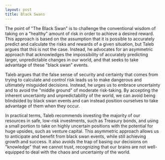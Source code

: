 ```yaml
---
layout: post
title: Black Swans
---
```

The point of "The Black Swan" is to challenge the conventional wisdom of taking on a "healthy" amount of risk in order to achieve a desired reward. This approach is based on the assumption that it is possible to accurately predict and calculate the risks and rewards of a given situation, but Taleb argues that this is not the case. Instead, he advocates for an asymmetric approach that acknowledges the impossibility of accurately predicting larger, unpredictable changes in our world, and that seeks to take advantage of these "black swan" events.

Taleb argues that the false sense of security and certainty that comes from trying to calculate and control risk leads us to make dangerous and ultimately misguided decisions. Instead, he urges us to embrace uncertainty and to avoid the "middle ground" of moderate risk-taking. By accepting the inherent uncertainty and unpredictability of the world, we can avoid being blindsided by black swan events and can instead position ourselves to take advantage of them when they occur.

In practical terms, Taleb recommends investing the majority of our resources in safe, low-risk investments, such as Treasury bonds, and using a small portion to take on highly uncertain positions with the potential for huge upsides, such as venture capital. This asymmetric approach allows us to anticipate and benefit from black swan events, while still achieving growth and success. It also avoids the trap of basing our decisions on "knowledge" that we cannot trust, recognizing that our brains are not well-equipped to deal with the chaos and uncertainty of the world.